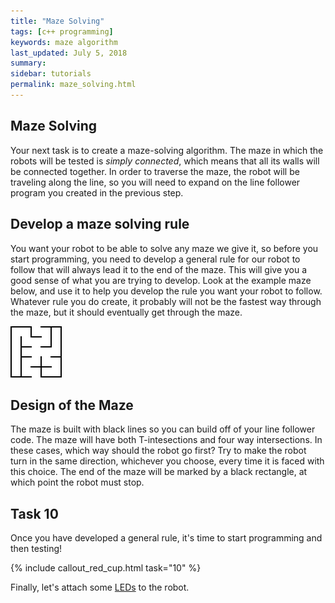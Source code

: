 ```yaml
---
title: "Maze Solving"
tags: [c++ programming]
keywords: maze algorithm
last_updated: July 5, 2018
summary:
sidebar: tutorials
permalink: maze_solving.html
---
```

## Maze Solving
Your next task is to create a maze-solving algorithm. The maze in which the robots will be tested is *simply connected*, which means that all its walls will be connected together. In order to traverse the maze, the robot will be traveling along the line, so you will need to expand on the line follower program you created in the previous step.

## Develop a maze solving rule
You want your robot to be able to solve any maze we give it, so before you start programming, you need to develop a general rule for our robot to follow that will always lead it to the end of the maze. This will give you a good sense of what you are trying to develop.
Look at the example maze below, and use it to help you develop the rule you want your robot to follow. Whatever rule you do create, it probably will not be the fastest way through the maze, but it should eventually get through the maze.

![Sample Maze](images/sample_maze1.png)

## Design of the Maze
The maze is built with black lines so you can build off of your line follower code. The maze will have both T-intesections and four way intersections. In these cases, which way should the robot go first? Try to make the robot turn in the same direction, whichever you choose, every time it is faced with this choice. The end of the maze will be marked by a black rectangle, at which point the robot must stop.

## Task 10
Once you have developed a general rule, it's time to start programming and then testing!


{% include callout_red_cup.html task="10" %}

Finally, let's attach some [LEDs](led.html) to the robot.
